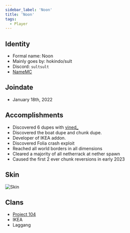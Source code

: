 ```yaml
---
sidebar_label: 'Noon'
title: 'Noon'
tags:
  - Player
---
```



## Identity
* Formal name: Noon
* Mainly goes by: hokindo/sult
* Discord: `sultsult`
* [NameMC](https://namemc.com/profile/hokindo9000.1)

## Joindate
* January 18th, 2022

## Accomplishments
- Discovered 6 dupes with [vined_](./vined.md)
- Discovered the boat dupe and chunk dupe.
- Developer of IKEA addon.
- Discovered Folia crash exploit
- Reached all world borders in all dimensions
- Cleared a majority of all netherrack at nether spawn
- Caused the first 2 ever chunk reversions in early 2023

  
## Skin
![Skin](https://s.namemc.com/3d/skin/body.png?id=c1f1221693d03a20&model=classic&theta=30&phi=21&time=90&width=100&height=200)

## Clans
- [Project 104](../Groups/104.md)
- IKEA
- Laggang
